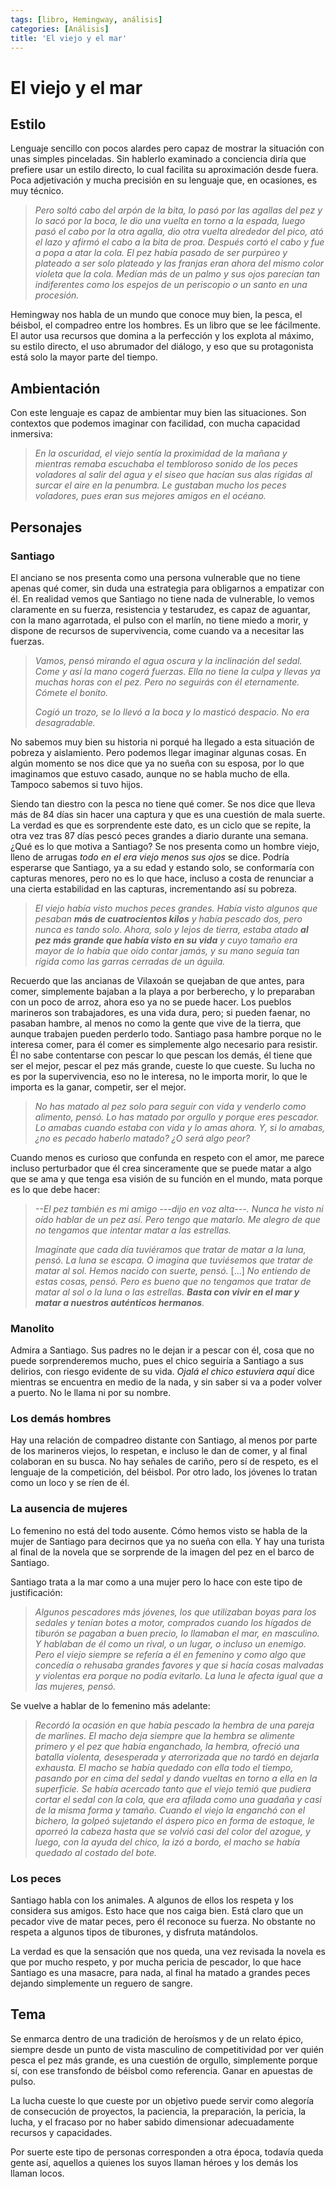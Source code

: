 ```yaml
---
tags: [libro, Hemingway, análisis]
categories: [Análisis]
title: 'El viejo y el mar'
---
```


# El viejo y el mar

## Estilo

Lenguaje sencillo con pocos alardes pero capaz de mostrar la situación con unas simples pinceladas. Sin hablerlo examinado a conciencia diría que prefiere usar un estilo directo, lo cual facilita su aproximación desde fuera. Poca adjetivación y mucha precisión en su lenguaje que, en ocasiones, es muy técnico. 

> *Pero soltó cabo del arpón de la bita, lo pasó por las agallas del pez y lo sacó por la boca, le dio una vuelta en torno a la espada, luego pasó el cabo por la otra agalla, dio otra vuelta alrededor del pico, ató el lazo y afirmó el cabo a la bita de proa. Después cortó el cabo y fue a popa a atar la cola. El pez había pasado de ser purpúreo y plateado a ser solo plateado y las franjas eran ahora del mismo color violeta que la cola. Medían más de un palmo y sus ojos parecían tan indiferentes como los espejos de un periscopio o un santo en una procesión.*

Hemingway nos habla de un mundo que conoce muy bien, la pesca, el béisbol, el compadreo entre los hombres. Es un libro que se lee fácilmente. El autor usa recursos que domina a la perfección y los explota al máximo, su estilo directo, el uso abrumador del diálogo, y eso que su protagonista está solo la mayor parte del tiempo. 

## Ambientación

Con este lenguaje es capaz de ambientar muy bien las situaciones. Son contextos que podemos imaginar con facilidad, con mucha capacidad inmersiva:

> *En la oscuridad, el viejo sentía la proximidad de la mañana y mientras remaba escuchaba el tembloroso sonido de los peces voladores al salir del agua y el siseo que hacían sus alas rígidas al surcar el aire en la penumbra. Le gustaban mucho los peces voladores, pues eran sus mejores amigos en el océano.*

## Personajes 

### Santiago

El anciano se nos presenta como una persona vulnerable que no tiene apenas qué comer, sin duda una estrategia para obligarnos a empatizar con él. En realidad vemos que Santiago no tiene nada de vulnerable, lo vemos claramente en su fuerza, resistencia y testarudez, es capaz de aguantar, con la mano agarrotada, el pulso con el marlín, no tiene miedo a morir, y dispone de recursos de supervivencia, come cuando va a necesitar las fuerzas. 

> *Vamos, pensó mirando el agua oscura y la inclinación del sedal. Come y así la mano cogerá fuerzas. Ella no tiene la culpa y llevas ya muchas horas con el pez. Pero no seguirás con él eternamente. Cómete el bonito.*
>
> *Cogió un trozo, se lo llevó a la boca y lo masticó despacio. No era desagradable.*

No sabemos muy bien su historia ni porqué ha llegado a esta situación de pobreza y aislamiento. Pero podemos llegar imaginar algunas cosas. En algún momento se nos dice que ya no sueña con su esposa, por lo que imaginamos que estuvo casado, aunque no se habla mucho de ella. Tampoco sabemos si tuvo hijos. 

Siendo tan diestro con la pesca no tiene qué comer. Se nos dice que lleva más de 84 días sin hacer una captura y que es una cuestión de mala suerte. La verdad es que es sorprendente este dato, es un ciclo que se repite, la otra vez tras 87 días pescó peces grandes a diario durante una semana. ¿Qué es lo que motiva a Santiago? Se nos presenta como un hombre viejo, lleno de arrugas *todo en el era viejo menos sus ojos* se dice. Podría esperarse que Santiago, ya a su edad y estando solo, se conformaría con capturas menores, pero no es lo que hace, incluso a costa de renunciar a una cierta estabilidad en las capturas, incrementando así su pobreza. 

> *El viejo había visto muchos peces grandes. Había visto algunos que pesaban **más de cuatrocientos kilos** y había pescado dos, pero nunca es tando solo. Ahora, solo y lejos de tierra, estaba atado **al pez más grande que había visto en su vida** y cuyo tamaño era mayor de lo había que oído contar jamás, y su mano seguía tan rígida como las garras cerradas de un águila.*

Recuerdo que las ancianas de Vilaxoán se quejaban de que antes, para comer, simplemente bajaban a la playa a por berberecho, y lo preparaban con un poco de arroz, ahora eso ya no se puede hacer. Los pueblos marineros son trabajadores, es una vida dura, pero; si pueden faenar, no pasaban hambre, al menos no como la gente que vive de la tierra, que aunque trabajen pueden perderlo todo. Santiago pasa hambre porque no le interesa comer, para él comer es simplemente algo necesario para resistir. Él no sabe contentarse con pescar lo que pescan los demás, él tiene que ser el mejor, pescar el pez más grande, cueste lo que cueste. Su lucha no es por la supervivencia, eso no le interesa, no le importa morir, lo que le importa es la ganar, competir, ser el mejor.

> *No has matado al pez solo para seguir con vida y venderlo como alimento, pensó. Lo has matado por orgullo y porque eres pescador. Lo amabas cuando estaba con vida y lo amas ahora. Y, si lo amabas, ¿no es pecado haberlo matado? ¿O será algo peor?*

Cuando menos es curioso que confunda en respeto con el amor, me parece incluso perturbador que él crea sinceramente que se puede matar a algo que se ama y que tenga esa visión de su función en el mundo, mata porque es lo que debe hacer: 

> *--El pez también es mi amigo ---dijo en voz alta---. Nunca he visto ni oído hablar de un pez así. Pero tengo que matarlo. Me alegro de que no tengamos que intentar matar a las estrellas.*
>
> *Imagínate que cada día tuviéramos que tratar de matar a la luna, pensó. La luna se escapa. O imagina que tuviésemos que tratar de matar al sol. Hemos nacido con suerte, pensó.*
> [...]
> *No entiendo de estas cosas, pensó. Pero es bueno que no tengamos que tratar de matar al sol o la luna o las estrellas. **Basta con vivir en el mar y matar a nuestros auténticos hermanos**.*

### Manolito

Admira a Santiago. Sus padres no le dejan ir a pescar con él, cosa que no puede sorprenderemos mucho, pues el chico seguiría a Santiago a sus delirios, con riesgo evidente de su vida. *Ojalá el chico estuviera aquí* dice mientras se encuentra en medio de la nada, y sin saber si va a poder volver a puerto. No le llama ni por su nombre.

### Los demás hombres

Hay una relación de compadreo distante con Santiago, al menos por parte de los marineros viejos, lo respetan, e incluso le dan de comer, y al final colaboran en su busca. No hay señales de cariño, pero sí de respeto, es el lenguaje de la competición, del béisbol. Por otro lado, los jóvenes lo tratan como un loco y se ríen de él.

### La ausencia de mujeres

Lo femenino no está del todo ausente. Cómo hemos visto se habla de la mujer de Santiago para decirnos que ya no sueña con ella. Y hay una turista al final de la novela que se sorprende de la imagen del pez en el barco de Santiago.

Santiago trata a la mar como a una mujer pero lo hace con este tipo de justificación:

> *Algunos pescadores más jóvenes, los que utilizaban boyas para los sedales y tenían botes a motor, comprados cuando los hígados de tiburón se pagaban a buen precio, lo llamaban el mar, en masculino. Y hablaban de él como un rival, o un lugar, o incluso un enemigo. Pero el viejo siempre se refería a él en femenino y como algo que concedía o rehusaba grandes favores y que si hacía cosas malvadas y violentas era porque no podía evitarlo. La luna le afecta igual que a las mujeres, pensó.*

Se vuelve a hablar de lo femenino más adelante: 

> *Recordó la ocasión en que había pescado la hembra de una pareja de marlines. El macho deja siempre que la hembra se alimente primero y el pez que había enganchado, la hembra, ofreció una batalla violenta, desesperada y aterrorizada que no tardó en dejarla exhausta. El macho se había quedado con ella todo el tiempo, pasando por en cima del sedal y dando vueltas en torno a ella en la superficie. Se había acercado tanto que el viejo temió que pudiera cortar el sedal con la cola, que era afilada como una guadaña y casi de la misma forma y tamaño. Cuando el viejo la enganchó con el bichero, la golpeó sujetando el áspero pico en forma de estoque, le aporreó la cabeza hasta que se volvió casi del color del azogue, y luego, con la ayuda del chico, la izó a bordo, el macho se había quedado al costado del bote.*

### Los peces

Santiago habla con los animales. A algunos de ellos los respeta y los considera sus amigos. Esto hace que nos caiga bien. Está claro que un pecador vive de matar peces, pero él reconoce su fuerza. No obstante no respeta a algunos tipos de tiburones, y disfruta matándolos. 

La verdad es que la sensación que nos queda, una vez revisada la novela es que por mucho respeto, y por mucha pericia de pescador, lo que hace Santiago es una masacre, para nada, al final ha matado a grandes peces dejando simplemente un reguero de sangre.

## Tema

Se enmarca dentro de una tradición de heroísmos y de un relato épico, siempre desde un punto de vista masculino de competitividad por ver quién pesca el pez más grande, es una cuestión de orgullo, simplemente porque sí, con ese transfondo de béisbol como referencia. Ganar en apuestas de pulso. 

La lucha cueste lo que cueste por un objetivo puede servir como alegoría de consecución de proyectos, la paciencia, la preparación, la pericia, la lucha, y el fracaso por no haber sabido dimensionar adecuadamente recursos y capacidades.

Por suerte este tipo de personas corresponden a otra época, todavía queda gente así, aquellos a quienes los suyos llaman héroes y los demás los llaman locos.
